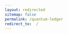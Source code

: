 ```yaml
---
layout: redirected
sitemap: false
permalink: /quantum-ledger
redirect_to:  /
--- 
```


<!-- ---
title: "Immutable Blockchain Credentials"

description: "Immutable Blockchain certificate and badge provider."

layout: V4LayoutInnerpages

sitemap.priority: 0.9

# hero section
HeroTitle: Quantum-Secure Ledger for Top-Level Safety of Digital Certificates
HeroText: Issue a quantum ledger ID-integrated digital credentials to protect cryptographic algorithms used in the digital credentials.

BoxContentTitle: What is a quantum ledger?
BoxContentText: Quantum Ledger (QLDB) is an open-source, central database that stores every detail without the flexibility of removing or deleting an entry or modifying the history. Along with the ledger, our credentialing platform is also blockchain-powered. <br> Thus, data tampering is no longer a concern when you choose us as your credentialing partner.
BoxImage: /assets4/images/Hero Images/Quantum Ledger (1).png

#features section
Feature1Image: /assets4/images/Quantum Ledger/1.png
Feature1Title: Quantum Ledger Has Become The New Standard for Data Integration in Digital Credentials
Feature1Text: Quantum Ledger provides a state-of-the-art data security mechanism as it has no single point of failure because it runs on many nodes in parallel, which can be located anywhere in the world. It is also highly scalable as more nodes are added without any downside since Quantum Ledger becomes more fault tolerant and more reliable with the number of nodes available. <br> Quantum ledger-integrated digital credentials are future-proof against the potential threat of quantum computers. No matter how advanced quantum computing gets, the security and privacy of digital credentials remain intact.


Feature2Image: /assets4/images/Quantum Ledger/2.png
Feature2Title: Safe and Transparent Credential Data Collection
Feature2Text: Credential forgery seriously impacts the reputation of an organization. To address this, CertifyMe has introduced digital badges and certificates that store details in a quantum ledger database that allows credential activity monitoring and tracking of the engagement level. <br> Our blockchain-enabled decentralized and distributed ledger system maintains a tamper-proof record of credential transactions and updates. We maintain data integrity following easy verification and validation of digital credentials.

#Feature3Image: /assets4/images/Associations/3.png
Feature3Title: Bulk Credentialing in A Tamper-proof Manner
Feature3Text: Embrace the ease of online credentialing with CertifyMe. Press a single button and automatically send your certificates & badges to all recipients. Simplify the process of providing a ‘seal of approval’ to learners & members to progress their careers.


#Feature4Image: /assets4/images/img-10.png
Feature4Title: Seamless Integration of E-Certificates in LMSs
Feature4Text: Automate your digital certificate delivery program by integrating us into your existing learning management systems following a no-code integration process. Effortlessly manage your recipient data without the worry of data theft.

# /assets4/images/img-08.png
Feature5Image:
Feature5Title: Automated Credentials - 16x Less Time Required
Feature5Text: Experience the ease of credential automation only with CertifyMe. Quick delivery and tracking of as many credentials as you issue. Don’t be in the dark anymore about the future of credentials offered by you - track them down whenever you want, wherever you want.<br> Integrate us into your learning management system (LMSs) for a simplified yet effective credential management solution.


#G2 section
G2Title: Global Leader in Digital Certificates & Badge Management
ActionButtonAbovetext: Not sure about how to begin? Let us guide you in the right direction!
ActionButtonbelowtext1: Free 10 Credentials
ActionButtonbelowtext2: Exclusive Support

# testimonial section
TestimonialTitle: Our Happy Customers 



--- -->
